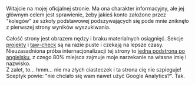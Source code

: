 
Witajcie na mojej oficjalnej stronie. Ma ona charakter informacyjny, ale jej głównym celem jest sprawienie, żeby jakieś konto założone przez "kolegów" ze szkoły podstawowej podszywających się pode mnie zniknęło z pierwszej strony wyników wyszukiwania.

Całość strony jest obrazem nędzy i braku materialnych osiągnięć. Sekcje [projekty](projekty.md) i [taw-check](taw-check.md) są na razie puste i czekają na lepsze czasy. Nieuzasadniona próba internacjonalizacji tej strony to [jedna podstrona po angielsku](about-me.md), z czego 80% miejsca zajmuje moje narzekanie na własne imię i nazwisko. \
Z zalet, to... hmm... nie ma złych ciasteczek i ta strona cię nie szpieguje! Sceptyk powie: "nie chciało się wam nawet użyć Google Analytics?". Tak.
